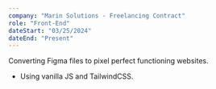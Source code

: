 ```yaml
---
company: "Marin Solutions - Freelancing Contract"
role: "Front-End"
dateStart: "03/25/2024"
dateEnd: "Present"
---
```


Converting Figma files to pixel perfect functioning websites.
- Using vanilla JS and TailwindCSS.



